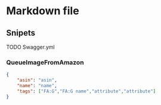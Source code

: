 ﻿# Markdown file


## Snipets

TODO Swagger.yml

### QueueImageFromAmazon
 
```json
{
    "asin": "asin",
    "name": "name",
    "tags": ["FA:G","FA:G name","attribute","attribute"]
}
```
